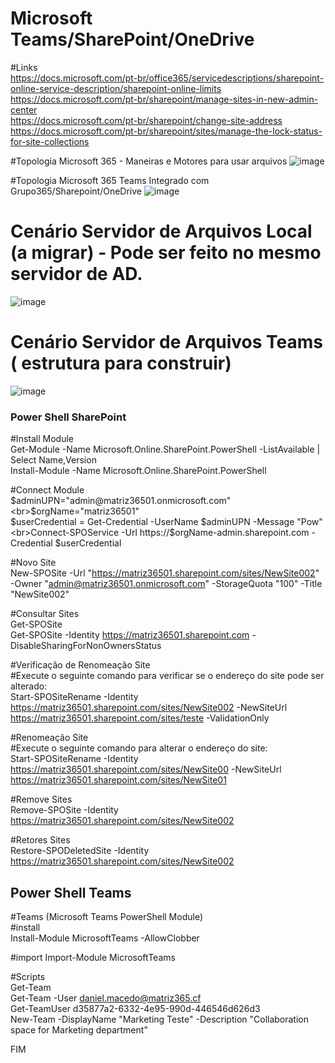 # Microsoft Teams/SharePoint/OneDrive

#Links
<br>https://docs.microsoft.com/pt-br/office365/servicedescriptions/sharepoint-online-service-description/sharepoint-online-limits
<br>https://docs.microsoft.com/pt-br/sharepoint/manage-sites-in-new-admin-center
<br>https://docs.microsoft.com/pt-br/sharepoint/change-site-address
<br>https://docs.microsoft.com/pt-br/sharepoint/sites/manage-the-lock-status-for-site-collections

#Topologia Microsoft 365 - Maneiras e Motores para usar arquivos
![image](https://user-images.githubusercontent.com/49683486/174495306-8bb06c5a-251e-486b-b59c-b42ac50bc303.png)

#Topologia Microsoft 365 Teams Integrado com Grupo365/Sharepoint/OneDrive
![image](https://user-images.githubusercontent.com/49683486/173991028-5e3086b7-afbc-4774-9a76-42fc67271270.png)

# Cenário Servidor de Arquivos Local (a migrar) - Pode ser feito no mesmo servidor de AD.
![image](https://user-images.githubusercontent.com/49683486/173991154-a17a133d-c825-4b09-9a8a-302f5ba36fee.png)

# Cenário Servidor de Arquivos Teams ( estrutura para construir)
  
![image](https://user-images.githubusercontent.com/49683486/173991397-794bba32-b4f0-40b6-9ecb-45e8b16fc494.png)

### Power Shell SharePoint ###

#Install Module 
<br>Get-Module -Name Microsoft.Online.SharePoint.PowerShell -ListAvailable | Select Name,Version
<br>Install-Module -Name Microsoft.Online.SharePoint.PowerShell

#Connect Module 
<br>$adminUPN="admin@matriz36501.onmicrosoft.com"
<br>$orgName="matriz36501"
<br>$userCredential = Get-Credential -UserName $adminUPN -Message "Pow"
<br>Connect-SPOService -Url https://$orgName-admin.sharepoint.com -Credential $userCredential

#Novo Site
<br>New-SPOSite -Url "https://matriz36501.sharepoint.com/sites/NewSite002" -Owner "admin@matriz36501.onmicrosoft.com" -StorageQuota "100" -Title "NewSite002"

#Consultar Sites
<br>Get-SPOSite
<br>Get-SPOSite -Identity https://matriz36501.sharepoint.com -DisableSharingForNonOwnersStatus

#Verificação de Renomeação Site
<br>#Execute o seguinte comando para verificar se o endereço do site pode ser alterado:
<br>Start-SPOSiteRename -Identity https://matriz36501.sharepoint.com/sites/NewSite002 -NewSiteUrl https://matriz36501.sharepoint.com/sites/teste  -ValidationOnly

#Renomeação Site
<br>#Execute o seguinte comando para alterar o endereço do site:
<br>Start-SPOSiteRename -Identity https://matriz36501.sharepoint.com/sites/NewSite00 -NewSiteUrl https://matriz36501.sharepoint.com/sites/NewSite01 

#Remove Sites
<br>Remove-SPOSite -Identity https://matriz36501.sharepoint.com/sites/NewSite002

#Retores Sites
<br>Restore-SPODeletedSite -Identity https://matriz36501.sharepoint.com/sites/NewSite002

## Power Shell Teams ## 

#Teams (Microsoft Teams PowerShell Module)
<br>#install
<br>Install-Module MicrosoftTeams -AllowClobber

#import
Import-Module MicrosoftTeams

#Scripts
<br>Get-Team 
<br>Get-Team -User daniel.macedo@matriz365.cf
<br>Get-TeamUser d35877a2-6332-4e95-990d-446546d626d3
<br>New-Team -DisplayName "Marketing Teste" -Description "Collaboration space for Marketing department"

FIM
